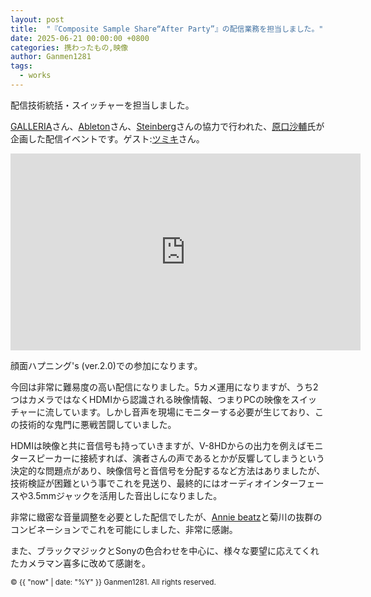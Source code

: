 ```yaml
---
layout: post
title:  "『Composite Sample Share“After Party”』の配信業務を担当しました。"
date: 2025-06-21 00:00:00 +0800
categories: 携わったもの,映像
author: Ganmen1281
tags:
  - works
---
```


配信技術統括・スイッチャーを担当しました。

[GALLERIA]さん、[Ableton]さん、[Steinberg]さんの協力で行われた、[原口沙輔]氏が企画した配信イベントです。ゲスト:[ツミキ]さん。

<iframe width="560" height="315" src="https://www.youtube.com/embed/bBnBpwNuZ_U?si=SH9RQjcvGoukMyhr" title="YouTube video player" frameborder="0" allow="accelerometer; autoplay; clipboard-write; encrypted-media; gyroscope; picture-in-picture; web-share" referrerpolicy="strict-origin-when-cross-origin" allowfullscreen></iframe>

顔面ハプニング's (ver.2.0)での参加になります。

今回は非常に難易度の高い配信になりました。5カメ運用になりますが、うち2つはカメラではなくHDMIから認識される映像情報、つまりPCの映像をスイッチャーに流しています。しかし音声を現場にモニターする必要が生じており、この技術的な鬼門に悪戦苦闘していました。

HDMIは映像と共に音信号も持っていきますが、V-8HDからの出力を例えばモニタースピーカーに接続すれば、演者さんの声であるとかが反響してしまうという決定的な問題点があり、映像信号と音信号を分配するなど方法はありましたが、技術検証が困難という事でこれを見送り、最終的にはオーディオインターフェースや3.5mmジャックを活用した音出しになりました。

非常に緻密な音量調整を必要とした配信でしたが、[Annie beatz]と菊川の抜群のコンビネーションでこれを可能にしました、非常に感謝。

また、ブラックマジックとSonyの色合わせを中心に、様々な要望に応えてくれたカメラマン喜多に改めて感謝を。


[原口沙輔]: https://x.com/sasuke_maschine
[羽坂]: https://x.com/castro_2034
[CDs]: http://cds-inter.net/
[Annie beatz]: https://x.com/Annie_beatz
[コブトリ]: https://x.com/mellorine062

[GALLERIA]: https://galleria.net/
[Ableton]: https://www.ableton.com/ja/
[Steinberg]: https://www.steinberg.net/ja/
[ツミキ]: https://x.com/_23ki_?lang=ja

[BMPCC4K]:https://www.blackmagicdesign.com/jp/products/blackmagicpocketcinemacamera/techspecs/W-CIN-12

[Gopro Hero11]: https://gopro.com/ja/jp/shop/cameras/hero11-black/CHDHX-111-master.html?srsltid=AfmBOopWZ_rga1FrAcFnoEUS-k9RSzLXA4XO0q1BUu6YuOaVNGcU4aVH

[ZV-e10]: https://www.sony.jp/ichigan/products/ZV-E10/?srsltid=AfmBOoqQk4jE4BXYQD27RKQleQDc7RtuHGnxvSEA4v4-ytuVgt_duoLh

[ATEM Mini Pro]: https://www.blackmagicdesign.com/jp/products/atemmini/techspecs/W-APS-14

[V-8HD]: https://proav.roland.com/jp/products/v-8hd/

<p><small>&copy; {{ "now" | date: "%Y" }} Ganmen1281. All rights reserved.</small></p>